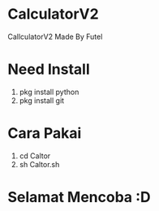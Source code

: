 # CalculatorV2
CallculatorV2 Made By Futel

# Need Install

1. pkg install python
2. pkg install git

# Cara Pakai

1. cd Caltor
2. sh Caltor.sh

# Selamat Mencoba :D
